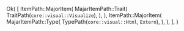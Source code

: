 Ok(
    [
        ItemPath::MajorItem(
            MajarItemPath::Trait(
                TraitPath(`core::visual::Visualize`),
            ),
        ),
        ItemPath::MajorItem(
            MajarItemPath::Type(
                TypePath(`core::visual::Html`, `Extern`),
            ),
        ),
    ],
)